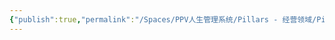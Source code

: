 ```yaml
---
{"publish":true,"permalink":"/Spaces/PPV人生管理系统/Pillars - 经营领域/Pillars - 人生经营领域/运动/增肌减脂计划/力量训练动作库/杠铃上斜卧推.md","created":"2025-07-07T18:43:23.950+08:00","modified":"2025-07-09T00:22:52.367+08:00","published":"2025-07-09T00:22:52.367+08:00","cssclasses":""}
---
```


